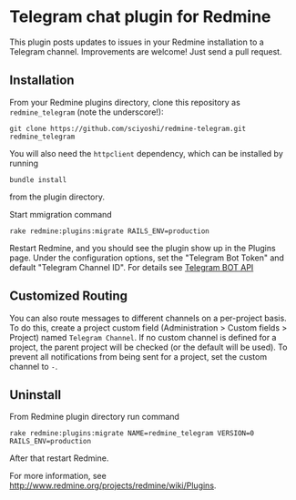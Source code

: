 # Telegram chat plugin for Redmine

This plugin posts updates to issues in your Redmine installation to a Telegram
channel. Improvements are welcome! Just send a pull request.

## Installation

From your Redmine plugins directory, clone this repository as `redmine_telegram` (note
the underscore!):

    git clone https://github.com/sciyoshi/redmine-telegram.git redmine_telegram

You will also need the `httpclient` dependency, which can be installed by running

    bundle install

from the plugin directory.

Start mmigration command

	rake redmine:plugins:migrate RAILS_ENV=production

Restart Redmine, and you should see the plugin show up in the Plugins page.
Under the configuration options, set the "Telegram Bot Token" and default "Telegram Channel ID". For details see [Telegram BOT API](https://core.telegram.org/bots/API)

## Customized Routing

You can also route messages to different channels on a per-project basis. To
do this, create a project custom field (Administration > Custom fields > Project)
named `Telegram Channel`. If no custom channel is defined for a project, the parent
project will be checked (or the default will be used). To prevent all notifications
from being sent for a project, set the custom channel to `-`.

## Uninstall

From Redmine plugin directory run command

	rake redmine:plugins:migrate NAME=redmine_telegram VERSION=0 RAILS_ENV=production

After that restart Redmine.



For more information, see http://www.redmine.org/projects/redmine/wiki/Plugins.
